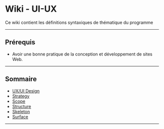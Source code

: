 # Wiki - UI-UX

Ce wiki contient les définitions syntaxiques de thématique du programme

___

## Prérequis

* Avoir une bonne pratique de la conception et développement
de sites Web.

___

## Sommaire

* [UX/UI Design](https://github.com/seeren-training/UI-UX/wiki/01)
* [Strategy](https://github.com/seeren-training/UI-UX/wiki/02)
* [Scope](https://github.com/seeren-training/UI-UX/wiki/03)
* [Structure](https://github.com/seeren-training/UI-UX/wiki/04)
* [Skeleton](https://github.com/seeren-training/UI-UX/wiki/05)
* [Surface](https://github.com/seeren-training/UI-UX/wiki/06)

___
